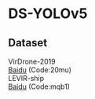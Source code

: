 # DS-YOLOv5
## Dataset

VirDrone-2019  
[Baidu]([https://www.baidu.com/](https://pan.baidu.com/s/1EURrYTJ9H_Z79wIWfbtrUw?pwd=20mu)) (Code:20mu)  
LEVIR-ship  
[Baidu]([https://www.baidu.com/](https://pan.baidu.com/s/1KKkAjmh_BMQHg8jZz-nvqA?pwd=mqb1)https://pan.baidu.com/s/1KKkAjmh_BMQHg8jZz-nvqA?pwd=mqb1) (Code:mqb1)  
